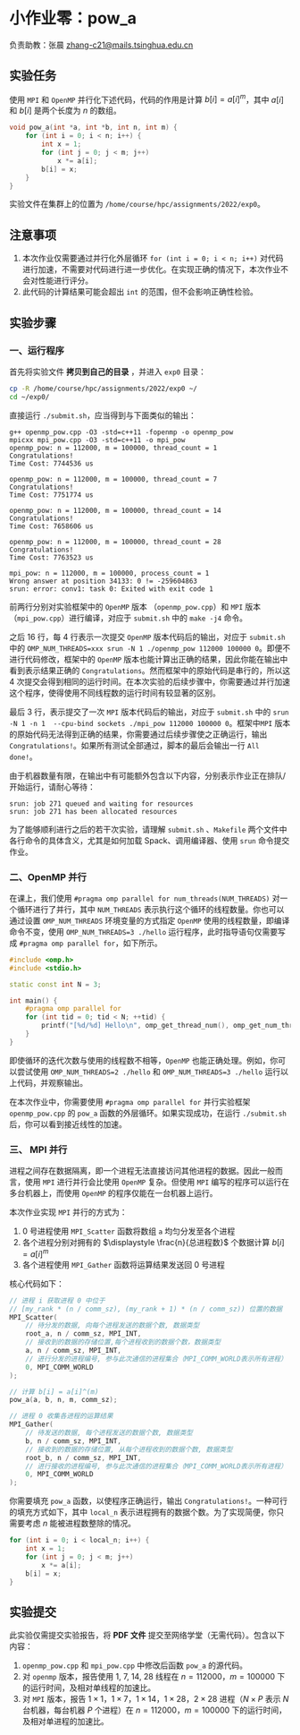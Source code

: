 # 小作业零：pow_a

负责助教：张晨 zhang-c21@mails.tsinghua.edu.cn

## 实验任务

使用 `MPI` 和 `OpenMP` 并行化下述代码，代码的作用是计算 $b[i]=a[i]^m$，其中 $a[i]$ 和 $b[i]$ 是两个长度为 $n$ 的数组。

```cpp
void pow_a(int *a, int *b, int n, int m) {
    for (int i = 0; i < n; i++) {
        int x = 1;
        for (int j = 0; j < m; j++)
            x *= a[i];
        b[i] = x;
    }
}
```

实验文件在集群上的位置为 `/home/course/hpc/assignments/2022/exp0`。

## 注意事项

1. 本次作业仅需要通过并行化外层循环 `for (int i = 0; i < n; i++)` 对代码进行加速，不需要对代码进行进一步优化。在实现正确的情况下，本次作业不会对性能进行评分。
2. 此代码的计算结果可能会超出 `int` 的范围，但不会影响正确性检验。

## 实验步骤

### 一、运行程序

首先将实验文件 **拷贝到自己的目录** ，并进入 `exp0` 目录：

```bash
cp -R /home/course/hpc/assignments/2022/exp0 ~/
cd ~/exp0/
```

直接运行 `./submit.sh`，应当得到与下面类似的输出：

```text
g++ openmp_pow.cpp -O3 -std=c++11 -fopenmp -o openmp_pow
mpicxx mpi_pow.cpp -O3 -std=c++11 -o mpi_pow
openmp_pow: n = 112000, m = 100000, thread_count = 1
Congratulations!
Time Cost: 7744536 us

openmp_pow: n = 112000, m = 100000, thread_count = 7
Congratulations!
Time Cost: 7751774 us

openmp_pow: n = 112000, m = 100000, thread_count = 14
Congratulations!
Time Cost: 7658606 us

openmp_pow: n = 112000, m = 100000, thread_count = 28
Congratulations!
Time Cost: 7763523 us

mpi_pow: n = 112000, m = 100000, process_count = 1
Wrong answer at position 34133: 0 != -259604863
srun: error: conv1: task 0: Exited with exit code 1
```

前两行分别对实验框架中的 `OpenMP` 版本 （`openmp_pow.cpp`）和 `MPI` 版本（`mpi_pow.cpp`）进行编译，对应于 `submit.sh` 中的 `make -j4` 命令。

之后 16 行，每 4 行表示一次提交 `OpenMP` 版本代码后的输出，对应于 `submit.sh` 中的 `OMP_NUM_THREADS=xxx srun -N 1 ./openmp_pow 112000 100000 0`。即便不进行代码修改，框架中的 `OpenMP` 版本也能计算出正确的结果，因此你能在输出中看到表示结果正确的 `Congratulations`。然而框架中的原始代码是串行的，所以这 4 次提交会得到相同的运行时间。在本次实验的后续步骤中，你需要通过并行加速这个程序，使得使用不同线程数的运行时间有较显著的区别。

最后 3 行，表示提交了一次 `MPI` 版本代码后的输出，对应于 `submit.sh` 中的 `srun -N 1 -n 1  --cpu-bind sockets ./mpi_pow 112000 100000 0`。框架中`MPI` 版本的原始代码无法得到正确的结果，你需要通过后续步骤使之正确运行，输出 `Congratulations!`。如果所有测试全部通过，脚本的最后会输出一行 `All done!`。

由于机器数量有限，在输出中有可能额外包含以下内容，分别表示作业正在排队/开始运行，请耐心等待：

```text
srun: job 271 queued and waiting for resources
srun: job 271 has been allocated resources 
```

为了能够顺利进行之后的若干次实验，请理解 `submit.sh` 、`Makefile` 两个文件中各行命令的具体含义，尤其是如何加载 Spack、调用编译器、使用 `srun` 命令提交作业。

### 二、OpenMP 并行

在课上，我们使用 `#pragma omp parallel for num_threads(NUM_THREADS)` 对一个循环进行了并行，其中 `NUM_THREADS` 表示执行这个循环的线程数量。你也可以通过设置  `OMP_NUM_THREADS` 环境变量的方式指定 `OpenMP` 使用的线程数量，即编译命令不变，使用 `OMP_NUM_THREADS=3 ./hello` 运行程序，此时指导语句仅需要写成 `#pragma omp parallel for`，如下所示。

```cpp
#include <omp.h>
#include <stdio.h>

static const int N = 3;

int main() {
    #pragma omp parallel for
    for (int tid = 0; tid < N; ++tid) {
        printf("[%d/%d] Hello\n", omp_get_thread_num(), omp_get_num_threads());
    }    
}

```

即使循环的迭代次数与使用的线程数不相等，`OpenMP` 也能正确处理。例如，你可以尝试使用 `OMP_NUM_THREADS=2 ./hello` 和 `OMP_NUM_THREADS=3 ./hello` 运行以上代码，并观察输出。

在本次作业中，你需要使用 `#pragma omp parallel for` 并行实验框架 `openmp_pow.cpp` 的 `pow_a` 函数的外层循环。如果实现成功，在运行 `./submit.sh` 后，你可以看到接近线性的加速。

### 三、 MPI 并行

进程之间存在数据隔离，即一个进程无法直接访问其他进程的数据。因此一般而言，使用 `MPI` 进行并行会比使用 `OpenMP` 复杂。但使用 `MPI` 编写的程序可以运行在多台机器上，而使用 `OpenMP` 的程序仅能在一台机器上运行。

本次作业实现 `MPI` 并行的方式为：

1. 0 号进程使用 `MPI_Scatter` 函数将数组 `a` 均匀分发至各个进程
2. 各个进程分别对拥有的 $\displaystyle \frac{n}{总进程数}$ 个数据计算 $b[i]=a[i]^m$
3. 各个进程使用 `MPI_Gather` 函数将运算结果发送回 0 号进程

核心代码如下：

```cpp
// 进程 i 获取进程 0 中位于
// [my_rank * (n / comm_sz), (my_rank + 1) * (n / comm_sz)) 位置的数据
MPI_Scatter(
    // 待分发的数据, 向每个进程发送的数据个数, 数据类型
    root_a, n / comm_sz, MPI_INT,
    // 接收到的数据的存储位置,每个进程收到的数据个数，数据类型
    a, n / comm_sz, MPI_INT,
    // 进行分发的进程编号, 参与此次通信的进程集合（MPI_COMM_WORLD表示所有进程）
    0, MPI_COMM_WORLD
);

// 计算 b[i] = a[i]^(m)
pow_a(a, b, n, m, comm_sz);

// 进程 0 收集各进程的运算结果
MPI_Gather(
    // 待发送的数据, 每个进程发送的数据个数, 数据类型
    b, n / comm_sz, MPI_INT,
    // 接收到的数据的存储位置, 从每个进程收到的数据个数, 数据类型
    root_b, n / comm_sz, MPI_INT,
    // 进行接收的进程编号, 参与此次通信的进程集合（MPI_COMM_WORLD表示所有进程）
    0, MPI_COMM_WORLD
);
```

你需要填充 `pow_a` 函数，以使程序正确运行，输出 `Congratulations!`。一种可行的填充方式如下，其中 `local_n` 表示进程拥有的数据个数。为了实现简便，你只需要考虑 $n$ 能被进程数整除的情况。

```cpp
for (int i = 0; i < local_n; i++) {
    int x = 1;
    for (int j = 0; j < m; j++)
        x *= a[i];
    b[i] = x;
}
```

## 实验提交

此实验仅需提交实验报告，将 **PDF 文件** 提交至网络学堂（无需代码）。包含以下内容：

1. `openmp_pow.cpp`  和 `mpi_pow.cpp` 中修改后函数 `pow_a` 的源代码。
2. 对 `openmp` 版本，报告使用 $1$, $7$, $14$, $28$ 线程在 $n=112000$，$m=100000$ 下的运行时间，及相对单线程的加速比。
3. 对 `MPI` 版本，报告 $1\times1$，$1\times7$，$1\times14$，$1\times28$，$2\times28$ 进程（$N\times P$ 表示 $N$ 台机器，每台机器  $P$ 个进程）在 $n=112000$，$m=100000$ 下的运行时间，及相对单进程的加速比。
